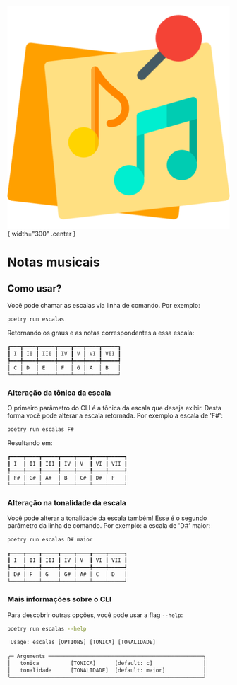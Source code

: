 ![logo do projeto](assets/logo.png){ width="300" .center }
# Notas musicais

## Como usar?

Você pode chamar as escalas via linha de comando. Por exemplo:

```bash
poetry run escalas
```

Retornando os graus e as notas correspondentes a essa escala:


```
┏━━━┳━━━━┳━━━━━┳━━━━┳━━━┳━━━━┳━━━━━┓
┃ I ┃ II ┃ III ┃ IV ┃ V ┃ VI ┃ VII ┃
┡━━━╇━━━━╇━━━━━╇━━━━╇━━━╇━━━━╇━━━━━┩
│ C │ D  │ E   │ F  │ G │ A  │ B   │
└───┴────┴─────┴────┴───┴────┴─────┘
```

### Alteração da tônica da escala 

O primeiro parâmetro do CLI é a tônica da escala que deseja exibir. Desta forma você pode alterar a escala retornada. Por exemplo a escala de 'F#': 

```bash
poetry run escalas F#
```

Resultando em:

```
┏━━━━┳━━━━┳━━━━━┳━━━━┳━━━━┳━━━━┳━━━━━┓
┃ I  ┃ II ┃ III ┃ IV ┃ V  ┃ VI ┃ VII ┃
┡━━━━╇━━━━╇━━━━━╇━━━━╇━━━━╇━━━━╇━━━━━┩
│ F# │ G# │ A#  │ B  │ C# │ D# │ F   │
└────┴────┴─────┴────┴────┴────┴─────┘
```

### Alteração na tonalidade da escala

Você pode alterar a tonalidade da escala também! Esse é o segundo parâmetro da linha de comando. Por exemplo: a escala de 'D#' maior:

```bash
poetry run escalas D# maior
```

```
┏━━━━┳━━━━┳━━━━━┳━━━━┳━━━━┳━━━━┳━━━━━┓
┃ I  ┃ II ┃ III ┃ IV ┃ V  ┃ VI ┃ VII ┃
┡━━━━╇━━━━╇━━━━━╇━━━━╇━━━━╇━━━━╇━━━━━┩
│ D# │ F  │ G   │ G# │ A# │ C  │ D   │
└────┴────┴─────┴────┴────┴────┴─────┘
```

### Mais informações sobre o CLI

Para descobrir outras opções, você pode usar a flag `--help`:

```bash
poetry run escalas --help
```

```                                                                                             
 Usage: escalas [OPTIONS] [TONICA] [TONALIDADE]                                                
                                                                                               
╭─ Arguments ─────────────────────────────────────────────────╮
│   tonica          [TONICA]      [default: c]                │
│   tonalidade      [TONALIDADE]  [default: maior]            │
╰─────────────────────────────────────────────────────────────╯

```
